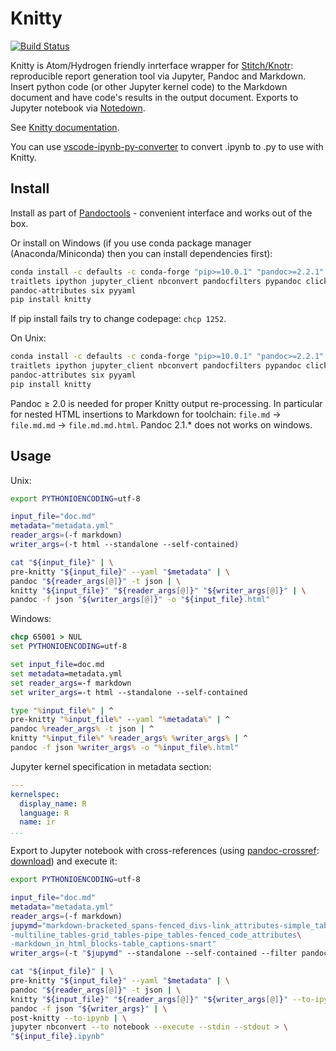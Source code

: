 # Knitty

[![Build Status](https://travis-ci.org/kiwi0fruit/knitty.svg?branch=master)](https://travis-ci.org/kiwi0fruit/knitty)

Knitty is Atom/Hydrogen friendly inrterface wrapper for [Stitch/Knotr](https://github.com/kiwi0fruit/knitty/blob/master/docs/stitch.md): reproducible report generation tool via Jupyter, Pandoc and Markdown. Insert python code (or other Jupyter kernel code) to the Markdown document and have code's results in the output document. Exports to Jupyter notebook via [Notedown](https://github.com/kiwi0fruit/knitty/blob/master/docs/notedown.md).

See [Knitty documentation](https://github.com/kiwi0fruit/knitty/blob/master/docs/knitty.md).

You can use [vscode-ipynb-py-converter](https://github.com/nojvek/vscode-ipynb-py-converter) to convert .ipynb to .py to use with Knitty.


## Install

Install as part of [Pandoctools](https://github.com/kiwi0fruit/pandoctools) - convenient interface and works out of the box.

Or install on Windows (if you use conda package manager (Anaconda/Miniconda) then you can install dependencies first):
```bash
conda install -c defaults -c conda-forge "pip>=10.0.1" "pandoc>=2.2.1" jupyter_core ^
traitlets ipython jupyter_client nbconvert pandocfilters pypandoc click psutil nbformat ^
pandoc-attributes six pyyaml
pip install knitty
```

If pip install fails try to change codepage: `chcp 1252`.

On Unix:
```bash
conda install -c defaults -c conda-forge "pip>=10.0.1" "pandoc>=2.2.1" jupyter_core \
traitlets ipython jupyter_client nbconvert pandocfilters pypandoc click psutil nbformat \
pandoc-attributes six pyyaml
pip install knitty
```

Pandoc ≥ 2.0 is needed for proper Knitty output re-processing. In particular for nested HTML insertions to Markdown for toolchain: `file.md` → `file.md.md` → `file.md.md.html`. Pandoc 2.1.\* does not works on windows.


## Usage

Unix:
```bash
export PYTHONIOENCODING=utf-8

input_file="doc.md"
metadata="metadata.yml"
reader_args=(-f markdown)
writer_args=(-t html --standalone --self-contained)

cat "${input_file}" | \
pre-knitty "${input_file}" --yaml "$metadata" | \
pandoc "${reader_args[@]}" -t json | \
knitty "${input_file}" "${reader_args[@]}" "${writer_args[@]}" | \
pandoc -f json "${writer_args[@]}" -o "${input_file}.html"
```

Windows:
```bat
chcp 65001 > NUL
set PYTHONIOENCODING=utf-8

set input_file=doc.md
set metadata=metadata.yml
set reader_args=-f markdown
set writer_args=-t html --standalone --self-contained

type "%input_file%" | ^
pre-knitty "%input_file%" --yaml "%metadata%" | ^
pandoc %reader_args% -t json | ^
knitty "%input_file%" %reader_args% %writer_args% | ^
pandoc -f json %writer_args% -o "%input_file%.html"
```

Jupyter kernel specification in metadata section:
```yaml
---
kernelspec:
  display_name: R
  language: R
  name: ir
...
```

Export to Jupyter notebook with cross-references (using [pandoc-crossref](https://github.com/lierdakil/pandoc-crossref): [download](https://github.com/lierdakil/pandoc-crossref/releases)) and execute it:

```bash
export PYTHONIOENCODING=utf-8

input_file="doc.md"
metadata="metadata.yml"
reader_args=(-f markdown)
jupymd="markdown-bracketed_spans-fenced_divs-link_attributes-simple_tables\
-multiline_tables-grid_tables-pipe_tables-fenced_code_attributes\
-markdown_in_html_blocks-table_captions-smart"
writer_args=(-t "$jupymd" --standalone --self-contained --filter pandoc-crossref)

cat "${input_file}" | \
pre-knitty "${input_file}" --yaml "$metadata" | \
pandoc "${reader_args[@]}" -t json | \
knitty "${input_file}" "${reader_args[@]}" "${writer_args[@]}" --to-ipynb | \
pandoc -f json "${writer_args}" | \
post-knitty --to-ipynb | \
jupyter nbconvert --to notebook --execute --stdin --stdout > \
"${input_file}.ipynb"
```
